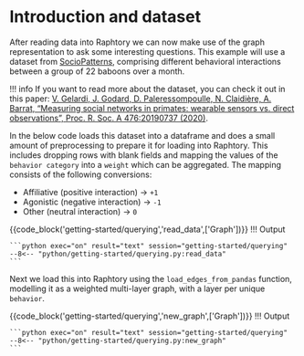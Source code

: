# Introduction and dataset

After reading data into Raphtory we can now make use of the graph representation to ask some interesting questions. This example will use a dataset from [SocioPatterns](http://www.sociopatterns.org/datasets/baboons-interactions/), comprising different behavioral interactions between a group of 22 baboons over a month. 

!!! info 
    If you want to read more about the dataset, you can check it out in this paper: [V. Gelardi, J. Godard, D. Paleressompoulle, N. Claidière, A. Barrat, “Measuring social networks in primates: wearable sensors vs. direct observations”, Proc. R. Soc. A 476:20190737 (2020)](https://royalsocietypublishing.org/doi/10.1098/rspa.2019.0737). 

In the below code loads this dataset into a dataframe and does a small amount of preprocessing to prepare it for loading into Raphtory. This includes dropping rows with blank fields and mapping the values of the `behavior category` into a `weight` which can be aggregated. The mapping consists of the following conversions:

- Affiliative (positive interaction) → `+1`
- Agonistic (negative interaction) → `-1` 
- Other (neutral interaction) → `0`

{{code_block('getting-started/querying','read_data',['Graph'])}}
!!! Output

    ```python exec="on" result="text" session="getting-started/querying"
    --8<-- "python/getting-started/querying.py:read_data"
    ```

Next we load this into Raphtory using the `load_edges_from_pandas` function, modelling it as a weighted multi-layer graph, with a layer per unique `behavior`. 

{{code_block('getting-started/querying','new_graph',['Graph'])}}
!!! Output

    ```python exec="on" result="text" session="getting-started/querying"
    --8<-- "python/getting-started/querying.py:new_graph"
    ```
 